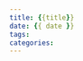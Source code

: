 ```yaml
---
title: {{title}}
date: {{ date }}
tags:
categories:
---
```

<meta name="referrer" content="no-referrer" />
